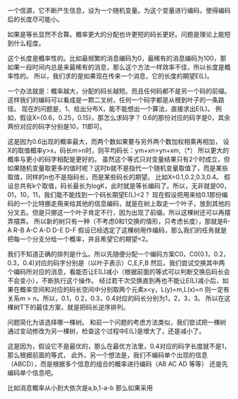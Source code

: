 一个信源，它不断产生信息，设为一个随机变量。为这个变量进行编码，使得编码后的长度尽可能小。

如果是等长显然不合算。概率更大的分配也许更短的码长更好。问题是理论上能短到什么程度。

这个长度是概率性的。比如最频繁的消息编码为0，最稀有的消息编码为100，那如果一段时间内总是来最稀有的消息，那么这个方法一样效率不佳，所以长度是概率性的。
所以，我们求的是如果现在传来一个消息，它的长度的期望E(L)。


一个办法就是：概率越大，分配的码长越短。而且任何码都不是另一个码的前缀。
这样我们的编码可以看成是一颗二叉树，任何一个码字都是从根到叶子的一条路径。
现在的问题是，1、给出分布X，能不能想出一个算法，直接求出E(L)。
例如，假设X={0.6，0.25，0.15}，那怎么求码字？
0.6的那份对应的码字是0，其余两份对应的码字分别是10，11即可。

这是因为0.6出现的概率最大，而两个数如果要与另外两个数加权相乘再相加，
设X的取值概率y>x，码长m>n时，则平均码长：ym+xn>yn+xm,（*） 所以更大的概率与更小的码字相配是更好的。
虽然这个等式只对变量结果只有2个时成立，但如果随机变量取更多的值时呢？这时b就不是指代一个随机变量取值了，而是某些取值，同样的n也不是指码长，而是某些码长的期望。
比如X=0.1,0.2,0.3,0.4。
假设总共有k个取值，码长最长为logK，此时就是等长编码了。所以，无非就是00，01，10，11，我们能不能找到一个码长期望E(L)<2？
现在假设把用来给0.1那份编码的一个比特挪走用来给其他的信息编码，就是在树上取走一个叶子，放到其他的分叉去。但是只挪这一个叶子肯定不行，因为出现了前缀。所以这棵树还可以再摆弄摆弄。
所以新的树只有一种（不考虑0和1交换的情形，只考虑长度），那就是R-A R-B A-C A-D D-E D-F
假设已经选定了这棵树用作编码，那么我们的任务就是把每一个分支分给一个概率，并且希望它的期望<2。

我们不知道正确的排列是什么。所以先随便分配一个编码方案C0，C0(0.1，0.2，0.3，0.4)对应的码字分别是（以叶子表示）C,E,F,B
然后，我们尝试交换其中两个编码所对应的消息，看能否让E(L)减小（根据前面的等式可以判断交换后码长会不会变小），不断执行这个操作。
经过若干次交换直到再也不能让E(L)减小后，如果在概率空间和对应的码长空间中分别取两个元素x<y，L(y)=m,L(x)=n
则一定有关系m > n。所以，0.1，0.2，0.3，0.4对应的码长分别为1，2，3，3。
所以在这棵树T下的最佳方案，就是把码长逆序排列。


问题简化为该选择哪一棵树。
和前一个问题的考虑方法类似，我们尝试把一棵树通过变动修改为另一棵树，检查这个过程中E(L)是增大了，还是减小了。



这是因为，假设它不是最优的，那么在最优方法里，0.4对应的码字长度就不是1，那么根据前面的等式，
此外，另一个想法是，我们不编码单个出现的信息（ABCD），而是根据多个信息的组合的概率进行编码（AB AC AD 等等）
还是先编码单个信息吧。







比如消息概率从小到大依次是a,b,1-a-b
那么如果采用